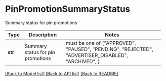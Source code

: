 # PinPromotionSummaryStatus

Summary status for pin promotions

Type | Description | Notes
------------- | ------------- | -------------
**str** | Summary status for pin promotions |  must be one of ["APPROVED", "PAUSED", "PENDING", "REJECTED", "ADVERTISER_DISABLED", "ARCHIVED", ]

[[Back to Model list]](../README.md#documentation-for-models) [[Back to API list]](../README.md#documentation-for-api-endpoints) [[Back to README]](../README.md)

